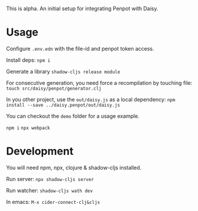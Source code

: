 
This is alpha.
An initial setup for integrating Penpot with Daisy.


# Usage

Configure `.env.edn` with the file-id and penpot token access.

Install deps:
`npm i`

Generate a library
`shadow-cljs release module`

For consecutive generation, you need force a recompilation by touching file:
`touch src/daisy/penpot/generator.clj`

In you other project, use the `out/daisy.js` as a local dependency:
`npm install --save ../daisy.penpot/out/daisy.js`

You can checkout the `demo` folder for a usage example.

`npm i`
`npx webpack`




# Development

You will need npm, npx, clojure & shadow-cljs installed.

Run server:
`npx shadow-cljs server`

Run watcher:
`shadow-cljs wath dev`

In emacs:
`M-x cider-connect-clj&cljs`
